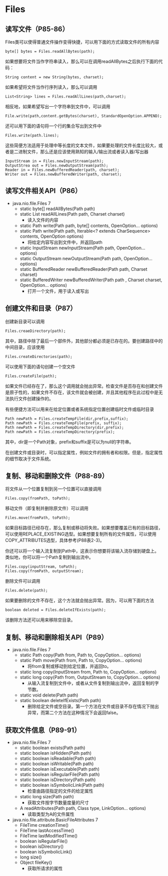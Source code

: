 # Files

## 读写文件（P85-86）

Files类可以使得普通文件操作变得快捷，可以用下面的方式读取文件的所有内容

```text
byte[] bytes = Files.readAllBytes(path);
```

如果想要将文件当作字符串读入，那么可以在调用readAllBytes之后执行下面的代码：

```text
String content = new String(bytes, charset);
```

如果希望将文件当作行序列读入，那么可以调用

```text
List<String> lines = Files.readAllLines(path,charset);
```

相反地，如果希望写出一个字符串到文件中，可以调用

```text
File.write(path,content.getBytes(charset), StandardOpenOption.APPEND);
```

还可以用下面的语句将一个行的集合写出到文件中

```text
Files.write(path.lines);
```

这些简便方法适用于处理中等长度的文本文件，如果要处理的文件长度比较大，或者是二进制文件，那么还是应该使用熟知的输入/输出流或者读入器/写出器

```text
InputStream in = Files.newInputStream(path);
OutputStrea out = Files.newOutputStream(path);
Reader in = Files.newBufferedReader(path, charset);
Writer out = Files.newBufferedWriter(path, charset);
```

## 读写文件相关API（P86）

* java.nio.file.Files 7
  * static byte\[\] readAllBytes\(Path path\)
  * static List readAllLines\(Path path, Charset charset\)
    * 读入文件的内容
  * static Path write\(Path path, byte\[\] contents, OpenOption... options\)
  * static Path write\(Path path, Iterable&lt;? extends CharSequence&gt; contents, OpenOption options\)
    * 将给定内容写出到文件中，并返回path
  * static InputStream newInputStream\(Path path, OpenOption... options\)
  * static OutputStream newOutputStream\(Path path, OpenOption... options\)
  * static BufferedReader newBufferedReader\(Path path, Charset charset\)
  * static BufferedWriter newBufferedWriter\(Path path , Charset charset, OpenOption... options\)
    * 打开一个文件，用于读入或写出

## 创建文件和目录（P87）

创建新目录可以调用

```text
Files.creaeDirectory(path);
```

其中，路径中除了最后一个部件外，其他部分都必须是已存在的。要创建路径中的中间目录，应该使用

```text
Files.createDirectories(path);
```

可以使用下面的语句创建一个空文件

```text
Files.createFile(path);
```

如果文件已经存在了，那么这个调用就会抛出异常。检查文件是否存在和创建文件是原子性的，如果文件不存在，该文件就会被创建，并且其他程序在此过程中是无法执行文件创建操作的。

有些便捷方法可以用来在给定位置或者系统指定位置创建临时文件或临时目录

```text
Path newPath = Files.createTempFile(dir,prefix,suffix);
Path newPath = Files.createTempFile(prefix, suffix);
Path newPath = Files.createTempDirectory(dir,prefix);
Path newPath = Files.createTempDirectory(prefix);
```

其中，dir是一个Path对象，prefix和suffix是可以为null的字符串。

在创建文件或目录时，可以指定属性，例如文件的拥有者和权限。但是，指定属性的细节取决于文件系统。

## 复制、移动和删除文件（P88-89）

将文件从一个位置复制到另一个位置可以直接调用

```text
Files.copy(fromPath, toPath);
```

移动文件（即复制并删除原文件）可以调用

```text
Files.move(fromPath, toPath);
```

如果目标路径已经存在，那么复制或移动将失败。如果想要覆盖已有的目标路径，可以使用REPLACE\_EXISTING选型。如果想要复制所有的文件属性，可以使用COPY\_ATTRIBUTES选型，具体参考\(P88表2-3\)。

你还可以将一个输入流复制到Path中，这表示你想要将该输入流存储到硬盘上。类似地，你可以将一个Path复制到输出流中。

```text
Files.copy(inputStream, toPath);
Files.copy(fromPath, outputStream);
```

删除文件可以调用

```text
Files.delete(path);
```

如果要删除的文件不存在，这个方法就会抛出异常。因为，可以用下面的方法

```text
boolean deleted = Files.deleteIfExists(path);
```

该删除方法还可以用来移除空目录。

## 复制、移动和删除相关API（P89）

* java.nio.file.Files 7
  * static Path copy\(Path from, Path to, CopyOption... options\)
  * static Path move\(Path from, Path to, CopyOption... options\)
    * 将from复制或移动到给定位置，并返回to。
  * static long copy\(InputStream from, Path to, CopyOption... options\)
  * static long copy\(Path from, OutputStream to, CopyOption... options\)
    * 从输入流复制到文件中，或者从文件复制到输出流中，返回复制的字节数。
  * static void delete\(Path path\)
  * static boolean deleteIfExists\(Path path\)
    * 删除给定文件或空目录。第一个方法在文件或目录不存在情况下抛出异常，而第二个方法在这种情况下会返回false。

## 获取文件信息（P89-91）

* java.nio.file.Files 7
  * static boolean exists\(Path path\)
  * static boolean isHidden\(Path path\)
  * static boolean isReadable\(Path path\)
  * static boolean isWritable\(Path path\)
  * static boolean isExecutable\(Path path\)
  * static boolean isRegularFile\(Path path\)
  * static boolean isDirectory\(Path path\)
  * static boolean isSymbolicLink\(Path path\)
    * 检查由路径指定的文件的给定属性
  * static long size\(Path path\)
    * 获取文件按字节数量度量的尺寸
  * A readAttributes\(Path path, Class type, LinkOption... options\)
    * 读取类型为A的文件属性
* java.nio.file.attribute.BasicFileAttributes 7
  * FileTime creationTime\(\)
  * FileTime lastAccessTime\(\)
  * FileTime lastModifiedTime\(\)
  * boolean isRegularFile\(\)
  * boolean isDirectory\(\)
  * boolean isSymbolicLink\(\)
  * long size\(\)
  * Object fileKey\(\)
    * 获取所请求的属性

